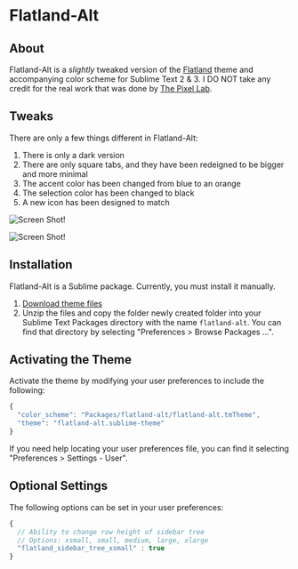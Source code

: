 # Flatland-Alt

## About

Flatland-Alt is a *slightly* tweaked version of the [Flatland](https://github.com/thinkpixellab/flatland) theme and accompanying color scheme for Sublime Text 2 & 3. I DO NOT take any credit for the real work that was done by [The Pixel Lab](https://github.com/thinkpixellab).

## Tweaks

There are only a few things different in Flatland-Alt:

1. There is only a dark version
2. There are only square tabs, and they have been redeigned to be bigger and more minimal
3. The accent color has been changed from blue to an orange
4. The selection color has been changed to black
5. A new icon has been designed to match

![Screen Shot!](https://raw.github.com/jamiewilson/flatland-alt/master/screenshot.png)  

![Screen Shot!](https://raw.github.com/jamiewilson/flatland-alt/master/sublime-flatland-alt-icon.png)

## Installation
Flatland-Alt is a Sublime package. Currently, you must install it manually.

1. [Download theme files](https://github.com/jamiewilson/flatland-alt/archive/master.zip)
2. Unzip the files and copy the folder newly created folder into your Sublime Text Packages directory with the name `flatland-alt`. You can find that directory by selecting "Preferences > Browse Packages ...".


## Activating the Theme
Activate the theme by modifying your user preferences to include the following:

```javascript
{
  "color_scheme": "Packages/flatland-alt/flatland-alt.tmTheme",
  "theme": "flatland-alt.sublime-theme"
}

```

If you need help locating your user preferences file, you can find it selecting "Preferences > Settings - User".

## Optional Settings
The following options can be set in your user preferences:

```javascript
{
  // Ability to change row height of sidebar tree
  // Options: xsmall, small, medium, large, xlarge
  "flatland_sidebar_tree_xsmall" : true
}
```
